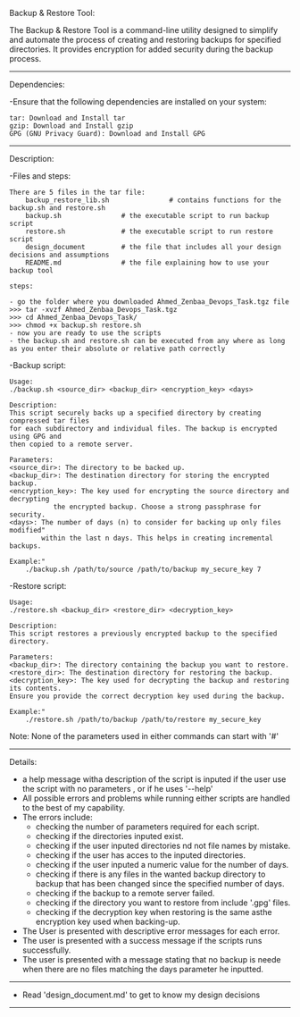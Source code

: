 Backup & Restore Tool:

The Backup & Restore Tool is a command-line utility designed to simplify and automate the process of creating 
and restoring backups for specified directories. It provides encryption for added security during the backup process.

--------------------------------------------------------------------------------------------------------------------------------------------------------------------------------------------------------

Dependencies:

-Ensure that the following dependencies are installed on your system:

    tar: Download and Install tar
    gzip: Download and Install gzip
    GPG (GNU Privacy Guard): Download and Install GPG


--------------------------------------------------------------------------------------------------------------------------------------------------------------------------------------------------------

Description:


-Files and steps:

	There are 5 files in the tar file:
		backup_restore_lib.sh              	# contains functions for the backup.sh and restore.sh
		backup.sh				# the executable script to run backup script
		restore.sh				# the executable script to run restore script
		design_document			# the file that includes all your design decisions and assumptions
		README.md				# the file explaining how to use your backup tool
	
	steps:
	
	- go the folder where you downloaded Ahmed_Zenbaa_Devops_Task.tgz file
	>>>	tar -xvzf Ahmed_Zenbaa_Devops_Task.tgz
	>>>	cd Ahmed_Zenbaa_Devops_Task/
	>>>	chmod +x backup.sh restore.sh
	- now you are ready to use the scripts
	- the backup.sh and restore.sh can be executed from any where as long as you enter their absolute or relative path correctly
		
	
-Backup script:

	Usage:
	./backup.sh <source_dir> <backup_dir> <encryption_key> <days>

	Description:
	This script securely backs up a specified directory by creating compressed tar files
	for each subdirectory and individual files. The backup is encrypted using GPG and 
	then copied to a remote server.
	
	Parameters:
	<source_dir>: The directory to be backed up.
	<backup_dir>: The destination directory for storing the encrypted backup.
	<encryption_key>: The key used for encrypting the source directory and decrypting
			   the encrypted backup. Choose a strong passphrase for security.
	<days>: The number of days (n) to consider for backing up only files modified"
	        within the last n days. This helps in creating incremental backups.
	
	Example:"
        ./backup.sh /path/to/source /path/to/backup my_secure_key 7




-Restore script:

	Usage:
	./restore.sh <backup_dir> <restore_dir> <decryption_key>

	Description:
	This script restores a previously encrypted backup to the specified directory.
	
	Parameters:
	<backup_dir>: The directory containing the backup you want to restore.
	<restore_dir>: The destination directory for restoring the backup.
	<decryption_key>: The key used for decrypting the backup and restoring its contents.
	Ensure you provide the correct decryption key used during the backup.
	
	Example:"
        ./restore.sh /path/to/backup /path/to/restore my_secure_key





Note: None of the parameters used in either commands can start with '#'

--------------------------------------------------------------------------------------------------------------------------------------------------------------------------------------------------------

Details:

- a help message witha description of the script is inputed if the user use the script with no parameters
  , or if he uses '--help'
- All possible errors and problems while running either scripts are handled to the best of my capability.
- The errors include:
	- checking the number of parameters required for each script.
	- checking if the directories inputed exist.
	- checking if the user inputed directories nd not file names by mistake.
	- checking if the user has acces to the inputed directories.
	- checking if the user inputed a numeric value for the number of days.
	- checking if there is any files in the wanted backup directory to backup that has been changed since the specified number of days.
	- checking if the backup to a remote server failed.
	- checking if the directory you want to restore from include '.gpg' files.
	- checking if the decryption key when restoring is the same asthe encryption key used when backing-up.
- The User is presented with descriptive error messages for each error.
- The user is presented with a success message if the scripts runs successfully.
- The user is presented with a message stating that no backup is neede when there are no files matching the days parameter he inputted.


--------------------------------------------------------------------------------------------------------------------------------------------------------------------------------------------------------

- Read 'design_document.md' to get to know my design decisions

--------------------------------------------------------------------------------------------------------------------------------------------------------------------------------------------------------




